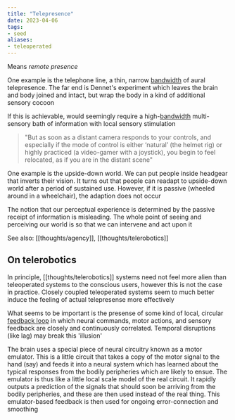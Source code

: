```yaml
---
title: "Telepresence"
date: 2023-04-06
tags:
- seed
aliases:
- teleoperated
---
```


Means *remote presence*

One example is the telephone line, a thin, narrow [bandwidth](thoughts/bandwidth.md) of aural telepresence. The far end is Dennet's experiment which leaves the brain and body joined and intact, but wrap the body in a kind of additional sensory cocoon

If this is achievable, would seemingly require a high-[bandwidth](thoughts/bandwidth.md) multi-sensory bath of information with local sensory stimulation

 > "But as soon as a distant camera responds to your controls, and especially if the mode of control is either ‘natural’ (the helmet rig) or highly practiced (a video-gamer with a joystick), you begin to feel relocated, as if you are in the distant scene"

One example is the upside-down world. We can put people inside headgear that inverts their vision. It turns out that people can readapt to upside-down world after a period of sustained use. However, if it is passive (wheeled around in a wheelchair), the adaption does not occur

The notion that our perceptual experience is determined by the passive receipt of information is misleading. The whole point of seeing and perceiving our world is so that we can intervene and act upon it

See also: [[thoughts/agency]], [[thoughts/telerobotics]]

## On telerobotics
In principle, [[thoughts/telerobotics]] systems need not feel more alien than teleoperated systems to the conscious users, however this is not the case in practice. Closely coupled teleoperated systems seem to much better induce the feeling of actual telepresense more effectively

What seems to be important is the presense of some kind of local, circular [feedback loop](thoughts/feedback%20loops.md) in which neural commands, motor actions, and sensory feedback are closely and continuously correlated. Temporal disruptions (like lag) may break this 'illusion'

The brain uses a special piece of neural circuitry known as a motor emulator. This is a little circuit that takes a copy of the motor signal to the hand (say) and feeds it into a neural system which has learned about the typical responses from the bodily peripheries which are likely to ensue. The emulator is thus like a little local scale model of the real circuit. It rapidly outputs a prediction of the signals that should soon be arriving from the bodily peripheries, and these are then used instead of the real thing. This emulator-based feedback is then used for ongoing error-connection and smoothing